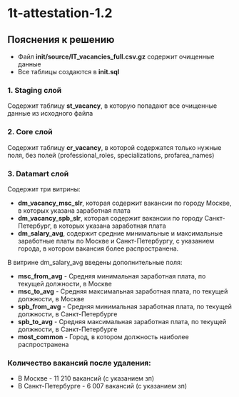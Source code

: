 # 1t-attestation-1.2

## Пояснения к решению

* Файл **init/source/IT_vacancies_full.csv.gz** содержит очищенные данные
* Все таблицы создаются в **init.sql**

### 1. Staging слой

Содержит таблицу **st_vacancy**, в которую попадают все очищенные данные из исходного файла

### 2. Core слой

Содержит таблицу **cr_vacancy**, в которой содержатся только нужные поля, без полей (professional_roles, specializations, profarea_names)

### 3. Datamart слой

Содержит три витрины:
* **dm_vacancy_msc_slr**, которая содержит вакансии по городу Москве, в которых указана заработная плата
* **dm_vacancy_spb_slr**, которая содержит вакансии по городу Санкт-Петербург, в которых указана заработная плата
* **dm_salary_avg**, содержит средние минимальные и максимальные заработные платы по Москве и Санкт-Петербургу, с указанием города, в котором вакансия более распространена.

В витрине dm_salary_avg введены дополнительные поля:
* **msc_from_avg**  - Средняя минимальная заработная плата, по текущей должности, в Москве
* **msc_to_avg**    - Средняя максимальная заработная плата, по текущей должности, в Москве
* **spb_from_avg**  - Средняя минимальная заработная плата, по текущей должности, в Санкт-Петербурге
* **spb_to_avg**    - Средняя максимальная заработная плата, по текущей должности, в Санкт-Петербурге
* **most_common**   - Город, в котором должность наиболее распространена

### Количество вакансий после удаления:
* В Москве - 11 210 вакансий (с указанием зп)
* В Санкт-Петербурге - 6 007 вакансий (с указанием зп)